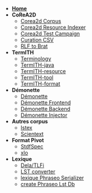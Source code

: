 - [**Home**](README.md)
- **CoReA2D**
    - [Corea2d Corpus](CoReA2D/corea2dCorpus.md)
    - [Corea2d Resource Indexer](CoReA2D/corea2dResourceIndexer.md)
    - [Corea2d Test Campaign](CoReA2D/corea2dTestCampaign.md)
    - [Curation CSV](CoReA2D/curationCsv.md)
    - [RLF to Brat](CoReA2D/rlfToBrat.md)
- **TermITH**
    - [Terminology](TermITH/terminology.md)
    - [TermITH-java](TermITH/termithJava.md)
    - [TermITH-resource](TermITH/termithResources.md)
    - [TermITH-tool](TermITH/termithTool.md)
    - [TermITH-format](TermITH/termithFormat.md)
- **Démonette**
    - [Démonette](Démonette/demonette.md)
    - [Démonette Frontend](Démonette/demonette-frontend.md)
    - [Démonette Backend](Démonette/demonette-backend.md)
    - [Démonette Injector](Démonette/demonette-injector.md)
- **Autres corpus**
    - [Istex](AutresCorpus/istexCorpus.md)
    - [Scientext](AutresCorpus/scientextCorpus.md)
- **Format Pivot**
    - [StdfSpec](FormatPivot/stdfSpec.md)
    - [xlo](FormatPivot/xlo.md)
- **Lexique**
    - [Dela/TLFi](Lexique/delaTlfi.md)
    - [LST converter](Lexique/lstConverter.md)
    - [lexique Phraseo Serializer](Lexique/lexiquePhraseoSerializer.md)
    - [create Phraseo Lst Db](Lexique/createPhraseoLstDb.md)

